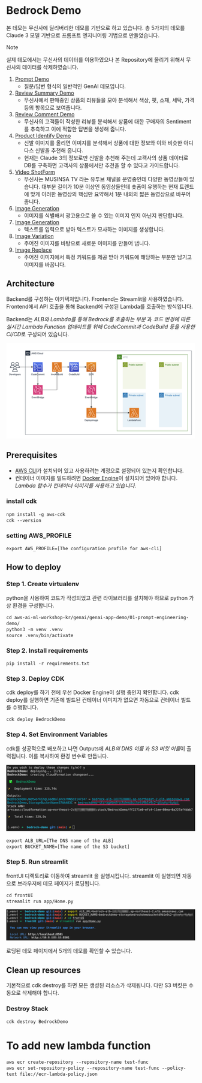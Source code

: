 
# Bedrock Demo
본 데모는 무신사에 딜리버리한 데모를 기반으로 하고 있습니다. 총 5가지의 데모를 Claude 3 모델 기반으로 프롬프트 엔지니어링 기법으로 만들었습니다.

> [!NOTE]
> 실제 데모에서는 무신사의 데이터를 이용하였으나 본 Repository에 올리기 위해서 무신사의 데이터를 삭제하였습니다.

1. [Prompt Demo](./frontUI/app/pages/1_Prompt_Demo.py)
    - 질문/답변 형식의 일반적인 GenAI 데모입니다. 
2. [Review Summary Demo](./frontUI/app/pages/2_Review_Summary.py)
    - 무신사에서 판매중인 상품의 리뷰들을 모아 분석해서 색상, 핏, 소재, 세탁, 가격 등의 항목으로 보여줍니다.
3. [Review Comment Demo](./frontUI/app/pages/3_Review_Comment.py)
    - 무신사의 고객들이 작성한 리뷰를 분석해서 상품에 대한 구매자의 Sentiment 를 추측하고 이에 적합한 답변을 생성해 줍니다.
4. [Product Identify Demo](./frontUI/app/pages/4_Product_Identify.py)
    - 신발 이미지를 올리면 이미지를 분석해서 상품에 대한 정보와 이와 비슷한 아디다스 신발을 추천해 줍니다.
    - 현재는 Claude 3의 정보로만 신발을 추천해 주는데 고객사의 상품 데이터로 DB를 구축하면 고객사의 상품에서만 추천을 할 수 있다고 가이드합니다.
5. [Video ShotForm](./frontUI/app/pages/5_Video_ShotForm.py)
    - 무신사는 MUSINSA TV 라는 유투브 채널을 운영중인데 다양한 동영상들이 있습니다. 대부분 길이가 10분 이상인 동영상들인데 숏폼이 유행하는 현재 트렌드에 맞게 이러한 동영상의 핵심만 요약해서 1분 내외의 짧은 동영상으로 바꾸어 줍니다.
6. [Image Generation](./frontUI/app/pages/6_Product_Block.py)
    - 이미지를 식별해서 광고용으로 쓸 수 있는 이미지 인지 아닌지 판단합니다.
7. [Image Generation](./frontUI/app/pages/7_Image_Generation.py)
    - 텍스트를 입력으로 받아 텍스트가 묘사하는 이미지를 생성합니다.
8. [Image Variation](./frontUI/app/pages/8_Image_Variation.py)
    - 주어진 이미지를 바탕으로 새로운 이미지를 만들어 냅니다.
9. [Image Replace](./frontUI/app/pages/9_Image_Replace.py)
    - 주어진 이미지에서 특정 키워드를 제공 받아 키워드에 해당하는 부분만 남기고 이미지를 바꿉니다.

## Architecture
Backend를 구성하는 아키텍처입니다. Frontend는 Streamlit을 사용하였습니다.
Frontend에서 API 호출을 통해 Backend에 구성된 Lambda를 호출하는 방식입니다.

Backend는 *ALB와 Lambda를 통해 Bedrock를 호출하는 부분* 과 *코드 변경에 따른 실시간 Lambda Function 업데이트를 위해 CodeCommit과 CodeBuild 등을 사용한 CI/CD*로 구성되어 있습니다.

![Pic 1.](architecture.png)

## Prerequisites
- [AWS CLI](https://docs.aws.amazon.com/cli/latest/userguide/install-cliv2.html)가 설치되어 있고 사용하려는 계정으로 설정되어 있는지 확인합니다.
- 컨테이너 이미지를 빌드하려면 [Docker Engine](https://docs.docker.com/engine/install/)이 설치되어 있어야 합니다. *Lambda 함수가 컨테이너 이미지를 사용하고 있습니다.*

### install cdk
```shell
npm install -g aws-cdk
cdk --version
```

### setting AWS_PROFILE
```shell
export AWS_PROFILE=[The configuration profile for aws-cli]
```

## How to deploy

### Step 1. Create virtualenv
python을 사용하여 코드가 작성되었고 관련 라이브러리를 설치해야 하므로 python 가상 환경을 구성합니다.  
```shell
cd aws-ai-ml-workshop-kr/genai/genai-app-demo/01-prompt-engineering-demo/
python3 -m venv .venv
source .venv/bin/activate
```

### Step 2. Install requirements
```shell
pip install -r requirements.txt
```

### Step 3. Deploy CDK
cdk deploy를 하기 전에 우선 Docker Engine이 실행 중인지 확인합니다. cdk deploy를 실행하면 기존에 빌드된 컨테이너 이미지가 없으면 자동으로 컨테이너 빌드를 수행합니다.

```shell
cdk deploy BedrockDemo
```

### Step 4. Set Environment Variables
cdk를 성공적으로 배포하고 나면 Outputs에 *ALB의 DNS 이름* 과 *S3 버킷 이름*이 출력됩니다. 이를 복사하여 환경 변수로 만듭니다.

![Pic 2.](cdk_output.png)


```shell
export ALB_URL=[The DNS name of the ALB]
export BUCKET_NAME=[The name of the S3 bucket]
```

### Step 5. Run streamlit
frontUI 디렉토리로 이동하여 streamlit 을 실행시킵니다. streamlit 이 실행되면 자동으로 브라우저에 데모 페이지가 로딩됩니다.
```shell
cd frontUI
streamlit run app/Home.py
```

![Pic 3.](run_streamlit.png)

로딩된 데모 페이지에서 5개의 데모를 확인할 수 있습니다.

## Clean up resources
기본적으로 cdk destroy를 하면 모든 생성된 리소스가 삭제됩니다. 다만 S3 버킷은 수동으로 삭제해야 합니다.

### Destroy Stack
```shell
cdk destroy BedrockDemo
```


# To add new lambda function
```shell
aws ecr create-repository --repository-name test-func
aws ecr set-repository-policy --repository-name test-func --policy-text file://ecr-lambda-policy.json
```

